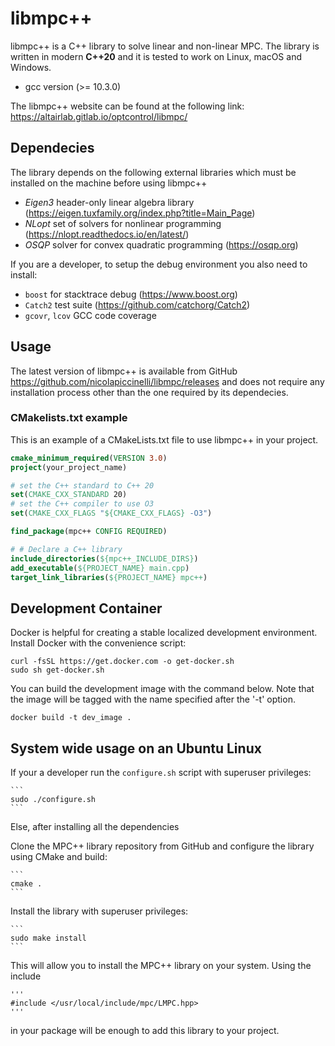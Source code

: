 # libmpc++
libmpc++ is a C++ library to solve linear and non-linear MPC. The library is written in modern **C++20** and it
is tested to work on Linux, macOS and Windows.

* gcc version (>= 10.3.0)

The libmpc++ website can be found at the following link: https://altairlab.gitlab.io/optcontrol/libmpc/

## Dependecies
The library depends on the following external libraries which must be installed on the machine before using libmpc++

* *Eigen3* header-only linear algebra library (https://eigen.tuxfamily.org/index.php?title=Main_Page)
* *NLopt* set of solvers for nonlinear programming (https://nlopt.readthedocs.io/en/latest/)
* *OSQP* solver for convex quadratic programming (https://osqp.org)

If you are a developer, to setup the debug environment you also need to install:
- `boost` for stacktrace debug (https://www.boost.org)
- `Catch2` test suite (https://github.com/catchorg/Catch2)
- `gcovr`, `lcov` GCC code coverage

## Usage
The latest version of libmpc++ is available from GitHub https://github.com/nicolapiccinelli/libmpc/releases and does not require any
installation process other than the one required by its dependecies.

### CMakelists.txt example
This is an example of a CMakeLists.txt file to use libmpc++ in your project.

```cmake
cmake_minimum_required(VERSION 3.0)
project(your_project_name)

# set the C++ standard to C++ 20
set(CMAKE_CXX_STANDARD 20)
# set the C++ compiler to use O3
set(CMAKE_CXX_FLAGS "${CMAKE_CXX_FLAGS} -O3")

find_package(mpc++ CONFIG REQUIRED)

# # Declare a C++ library
include_directories(${mpc++_INCLUDE_DIRS})
add_executable(${PROJECT_NAME} main.cpp)
target_link_libraries(${PROJECT_NAME} mpc++)
```

## Development Container
Docker is helpful for creating a stable localized development environment. Install Docker with the convenience script:
```console
curl -fsSL https://get.docker.com -o get-docker.sh
sudo sh get-docker.sh
```

You can build the development image with the command below. Note that the image will be tagged with the name specified after the '-t' option.
```console
docker build -t dev_image .
```

## System wide usage on an Ubuntu Linux

If your a developer run the `configure.sh` script with superuser privileges:

    ```
    sudo ./configure.sh
    ```

Else, after installing all the dependencies

Clone the MPC++ library repository from GitHub and configure the library using CMake and build:

    ```
    cmake .
    ```

Install the library with superuser privileges:

    ```
    sudo make install
    ```

This will allow you to install the MPC++ library on your system. Using the include 

    '''
    #include </usr/local/include/mpc/LMPC.hpp> 
    '''
    
in your package will be enough to add this library to your project.